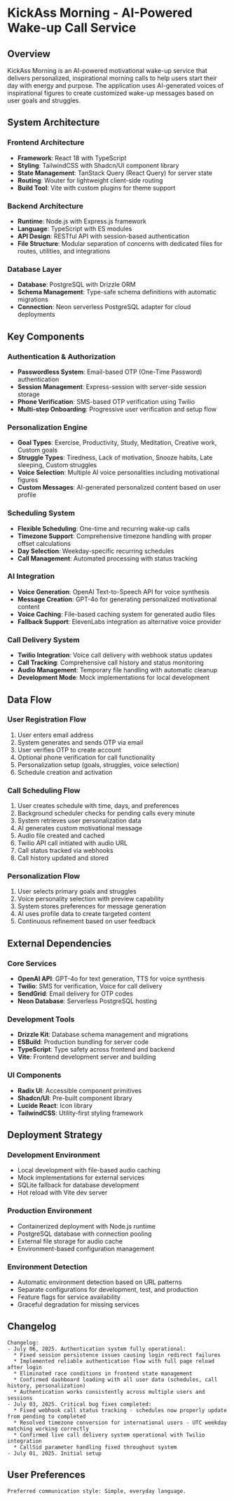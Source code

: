 # KickAss Morning - AI-Powered Wake-up Call Service

## Overview

KickAss Morning is an AI-powered motivational wake-up service that delivers personalized, inspirational morning calls to help users start their day with energy and purpose. The application uses AI-generated voices of inspirational figures to create customized wake-up messages based on user goals and struggles.

## System Architecture

### Frontend Architecture
- **Framework**: React 18 with TypeScript
- **Styling**: TailwindCSS with Shadcn/UI component library
- **State Management**: TanStack Query (React Query) for server state
- **Routing**: Wouter for lightweight client-side routing
- **Build Tool**: Vite with custom plugins for theme support

### Backend Architecture
- **Runtime**: Node.js with Express.js framework
- **Language**: TypeScript with ES modules
- **API Design**: RESTful API with session-based authentication
- **File Structure**: Modular separation of concerns with dedicated files for routes, utilities, and integrations

### Database Layer
- **Database**: PostgreSQL with Drizzle ORM
- **Schema Management**: Type-safe schema definitions with automatic migrations
- **Connection**: Neon serverless PostgreSQL adapter for cloud deployments

## Key Components

### Authentication & Authorization
- **Passwordless System**: Email-based OTP (One-Time Password) authentication
- **Session Management**: Express-session with server-side session storage
- **Phone Verification**: SMS-based OTP verification using Twilio
- **Multi-step Onboarding**: Progressive user verification and setup flow

### Personalization Engine
- **Goal Types**: Exercise, Productivity, Study, Meditation, Creative work, Custom goals
- **Struggle Types**: Tiredness, Lack of motivation, Snooze habits, Late sleeping, Custom struggles
- **Voice Selection**: Multiple AI voice personalities including motivational figures
- **Custom Messages**: AI-generated personalized content based on user profile

### Scheduling System
- **Flexible Scheduling**: One-time and recurring wake-up calls
- **Timezone Support**: Comprehensive timezone handling with proper offset calculations
- **Day Selection**: Weekday-specific recurring schedules
- **Call Management**: Automated processing with status tracking

### AI Integration
- **Voice Generation**: OpenAI Text-to-Speech API for voice synthesis
- **Message Creation**: GPT-4o for generating personalized motivational content
- **Voice Caching**: File-based caching system for generated audio files
- **Fallback Support**: ElevenLabs integration as alternative voice provider

### Call Delivery System
- **Twilio Integration**: Voice call delivery with webhook status updates
- **Call Tracking**: Comprehensive call history and status monitoring
- **Audio Management**: Temporary file handling with automatic cleanup
- **Development Mode**: Mock implementations for local development

## Data Flow

### User Registration Flow
1. User enters email address
2. System generates and sends OTP via email
3. User verifies OTP to create account
4. Optional phone verification for call functionality
5. Personalization setup (goals, struggles, voice selection)
6. Schedule creation and activation

### Call Scheduling Flow
1. User creates schedule with time, days, and preferences
2. Background scheduler checks for pending calls every minute
3. System retrieves user personalization data
4. AI generates custom motivational message
5. Audio file created and cached
6. Twilio API call initiated with audio URL
7. Call status tracked via webhooks
8. Call history updated and stored

### Personalization Flow
1. User selects primary goals and struggles
2. Voice personality selection with preview capability
3. System stores preferences for message generation
4. AI uses profile data to create targeted content
5. Continuous refinement based on user feedback

## External Dependencies

### Core Services
- **OpenAI API**: GPT-4o for text generation, TTS for voice synthesis
- **Twilio**: SMS for verification, Voice for call delivery
- **SendGrid**: Email delivery for OTP codes
- **Neon Database**: Serverless PostgreSQL hosting

### Development Tools
- **Drizzle Kit**: Database schema management and migrations
- **ESBuild**: Production bundling for server code
- **TypeScript**: Type safety across frontend and backend
- **Vite**: Frontend development server and building

### UI Components
- **Radix UI**: Accessible component primitives
- **Shadcn/UI**: Pre-built component library
- **Lucide React**: Icon library
- **TailwindCSS**: Utility-first styling framework

## Deployment Strategy

### Development Environment
- Local development with file-based audio caching
- Mock implementations for external services
- SQLite fallback for database development
- Hot reload with Vite dev server

### Production Environment
- Containerized deployment with Node.js runtime
- PostgreSQL database with connection pooling
- External file storage for audio cache
- Environment-based configuration management

### Environment Detection
- Automatic environment detection based on URL patterns
- Separate configurations for development, test, and production
- Feature flags for service availability
- Graceful degradation for missing services

## Changelog

```
Changelog:
- July 06, 2025. Authentication system fully operational:
  * Fixed session persistence issues causing login redirect failures
  * Implemented reliable authentication flow with full page reload after login
  * Eliminated race conditions in frontend state management
  * Confirmed dashboard loading with all user data (schedules, call history, personalization)
  * Authentication works consistently across multiple users and sessions
- July 03, 2025. Critical bug fixes completed:
  * Fixed webhook call status tracking - schedules now properly update from pending to completed
  * Resolved timezone conversion for international users - UTC weekday matching working correctly
  * Confirmed live call delivery system operational with Twilio integration
  * CallSid parameter handling fixed throughout system
- July 01, 2025. Initial setup
```

## User Preferences

```
Preferred communication style: Simple, everyday language.
```